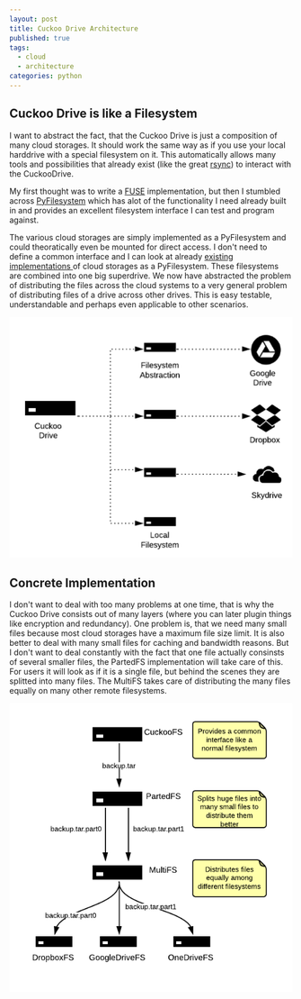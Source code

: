 ```yaml
---
layout: post
title: Cuckoo Drive Architecture
published: true
tags:
  - cloud
  - architecture
categories: python
---
```


## Cuckoo Drive is like a Filesystem
I want to abstract the fact, that the Cuckoo Drive is just a composition of many cloud storages. It should work the same way as if you use your local harddrive with a special filesystem on it. This automatically allows many tools and possibilities that already exist (like the great [rsync](http://rsync.samba.org/)) to interact with the CuckooDrive.

My first thought was to write a [FUSE](http://fuse.sourceforge.net/ "FUSE: Filesystem in Userspace") implementation, but then I stumbled across [PyFilesystem](https://code.google.com/p/pyfilesystem/ "Common interface to many types of filesystem") which has alot of the functionality I need already built in and provides an excellent filesystem interface I can test and program against.

The various cloud storages are simply implemented as a PyFilesystem and could theoratically even be mounted for direct access. I don't need to define a common interface and I can look at already [existing implementations ](http://docs.pyfilesystem.org/en/latest/s3fs.html)of cloud storages as a PyFilesystem.
These filesystems are combined into one big superdrive. We now have abstracted the problem of distributing the files across the cloud systems to a very general problem of distributing files of a drive across other drives. This is easy testable, understandable and perhaps even applicable to other scenarios.

![Cuckoo Drive Architecture](/media/cuckoo_drive_architecture.png)

## Concrete Implementation
I don't want to deal with too many problems at one time, that is why the Cuckoo Drive consists out of many layers (where you can later plugin things like encryption and redundancy).
One problem is, that we need many small files because most cloud storages have a maximum file size limit. It is also better to deal with many small files for caching and bandwidth reasons. But I don't want to deal constantly with the fact that one file actually consinsts of several smaller files, the PartedFS implementation will take care of this. For users it will look as if it is a single file, but behind the scenes they are splitted into many files.
The MultiFS takes care of distributing the many files equally on many other remote filesystems.

![Cuckoo Drive Implementation](/media/cuckoo_drive_implementation.png)
